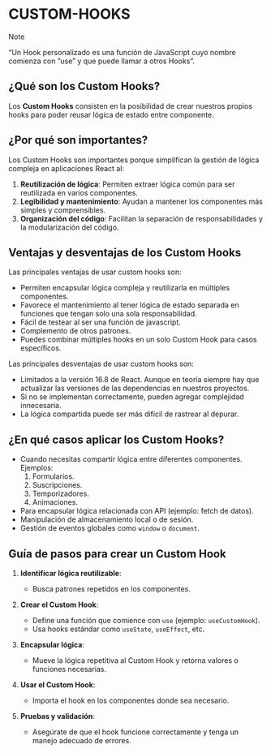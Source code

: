 # CUSTOM-HOOKS
> [!NOTE]  
> “Un Hook personalizado es una función de JavaScript cuyo nombre comienza con ”use” y que puede llamar a otros Hooks”.

## ¿Qué son los Custom Hooks?


Los **Custom Hooks** consisten en la posibilidad de crear nuestros propios hooks para poder reusar lógica de estado entre componente.

## ¿Por qué son importantes?

Los Custom Hooks son importantes porque simplifican la gestión de lógica compleja en aplicaciones React al:

1. **Reutilización de lógica**: Permiten extraer lógica común para ser reutilizada en varios componentes.
2. **Legibilidad y mantenimiento**: Ayudan a mantener los componentes más simples y comprensibles.
3. **Organización del código**: Facilitan la separación de responsabilidades y la modularización del código.

## Ventajas y desventajas de los Custom Hooks
Las principales ventajas de usar custom hooks son:

- Permiten encapsular lógica compleja y reutilizarla en múltiples componentes.
- Favorece el mantenimiento al tener lógica de estado separada en funciones que tengan solo una sola responsabilidad.
- Fácil de testear al ser una función de javascript.
- Complemento de otros patrones.
- Puedes combinar múltiples hooks en un solo Custom Hook para casos específicos.

Las principales desventajas de usar custom hooks son:

- Limitados a la versión 16.8 de React. Aunque en teoría siempre hay que actualizar las versiones de las dependencias en nuestros proyectos.
- Si no se implementan correctamente, pueden agregar complejidad innecesaria.
- La lógica compartida puede ser más difícil de rastrear al depurar.

## ¿En qué casos aplicar los Custom Hooks?

- Cuando necesitas compartir lógica entre diferentes componentes. Ejemplos:
  1. Formularios.
  2. Suscripciones.
  3. Temporizadores.
  4. Animaciones.
- Para encapsular lógica relacionada con API (ejemplo: fetch de datos).
- Manipulación de almacenamiento local o de sesión.
- Gestión de eventos globales como `window` o `document`.

## Guía de pasos para crear un Custom Hook

1. **Identificar lógica reutilizable**:
   - Busca patrones repetidos en los componentes.

2. **Crear el Custom Hook**:
   - Define una función que comience con `use` (ejemplo: `useCustomHook`).
   - Usa hooks estándar como `useState`, `useEffect`, etc.

3. **Encapsular lógica**:
   - Mueve la lógica repetitiva al Custom Hook y retorna valores o funciones necesarias.

4. **Usar el Custom Hook**:
   - Importa el hook en los componentes donde sea necesario.

5. **Pruebas y validación**:
   - Asegúrate de que el hook funcione correctamente y tenga un manejo adecuado de errores.
